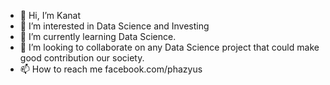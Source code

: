 - 👋 Hi, I’m Kanat
- 👀 I’m interested in Data Science and Investing
- 🌱 I’m currently learning Data Science.
- 💞️ I’m looking to collaborate on any Data Science project that could make good contribution our society.
- 📫 How to reach me facebook.com/phazyus

<!---
phazyus/phazyus is a ✨ special ✨ repository because its `README.md` (this file) appears on your GitHub profile.
You can click the Preview link to take a look at your changes.
--->
